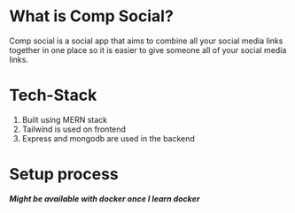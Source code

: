 # What is Comp Social?
Comp social is a social app that aims to combine all your social media links together in one place so it is easier to give someone all of your social media links.

# Tech-Stack
1. Built using MERN stack
1. Tailwind is used on frontend
1. Express and mongodb are used in the backend

# Setup process
***Might be available with docker once I learn docker***
